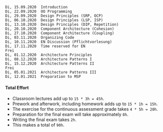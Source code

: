```
Di, 15.09.2020  Introduction
Di, 22.09.2020  OO Programming
Di, 29.09.2020  Design Principles (SRP, OCP)
Di, 06.10.2020  Design Principles (LSP, ISP)
Di, 13.10.2020  Design Principles (DIP, Repetition)
Di, 20.10.2020  Component Architecture (Cohesion)
Di, 27.10.2020  Component Architecture (Coupling)
Di, 03.11.2020  Organizing Code
Di, 10.11.2020  EN Discussion (Pflichtvorlesung)
Di, 17.11.2020  Time reserved for EN
Frei
Di, 01.12.2020  Architecture Principles
Di, 08.12.2020  Architecture Patterns I
Di, 15.12.2020  Architecture Patterns II
Frei
Di, 05.01.2021  Architecture Patterns III
Di, 12.01.2021  Preparation to MSP
```

#### Total Effort

* Classroom lectures add up to `15 * 3h = 45h`.
* Prework and afterwork, including homework adds up to `15 * 1h = 15h`.
* The exercise for the continuous assessment grade takes `4 * 5h = 20h`.
* Preparation for the final exam will take approximately `8h`.
* Writing the final exam takes `2h`.
* This makes a total of `90h`.
